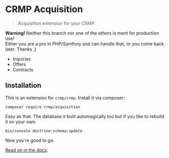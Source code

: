 # CRMP Acquisition

> Acquisition extension for your CRMP.

**Warning!**
Neither this branch nor one of the others is ment for production use!
<br />
Either you are a pro in PHP/Symfony and can handle that,
or you come back later.
Thanks ;)

- Inquiries
- Offers
- Contracts


## Installation

This is an extension for `crmp/crmp`.
Install it via composer:

    composer require crmp/acquisition

Easy as that.
The database it built automagically too but if you like to rebuild it on your own:

    bin/console doctrine:schema:update

Now you're good to go.


[Read on in the docs](Resources/doc).